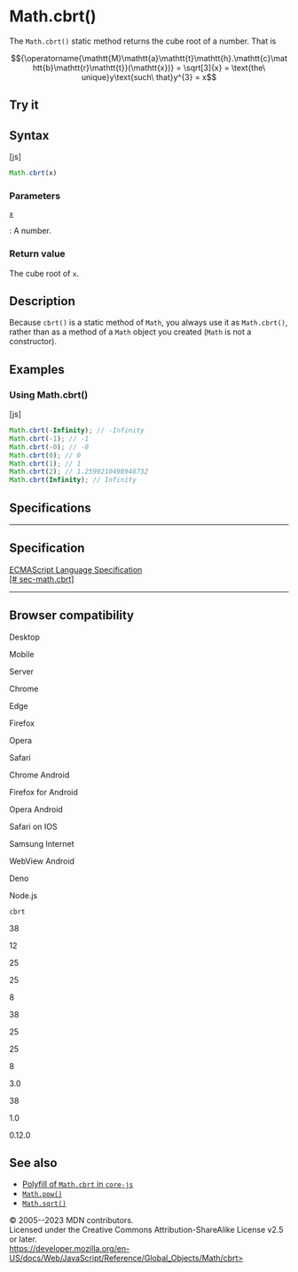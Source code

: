 Math.cbrt()
===========

 
The `Math.cbrt()` static method returns the cube root of a number. That
is

$${\operatorname{\mathtt{M}\mathtt{a}\mathtt{t}\mathtt{h}.\mathtt{c}\mathtt{b}\mathtt{r}\mathtt{t}}(\mathtt{x})} = \sqrt[3]{x} = \text{the\ unique}y\text{such\ that}y^{3} = x$$


 
Try it 
------

 



 
Syntax
------

 
 
 
[js]


```js
Math.cbrt(x)
```




 
### Parameters

 

[`x`](#x)

:   A number.



 
### Return value 

 
The cube root of `x`.



 
Description
-----------

 
Because `cbrt()` is a static method of `Math`, you always use it as
`Math.cbrt()`, rather than as a method of a `Math` object you created
(`Math` is not a constructor).



 
Examples
--------


 
### Using Math.cbrt() 

 
 
 
[js]


```js
Math.cbrt(-Infinity); // -Infinity
Math.cbrt(-1); // -1
Math.cbrt(-0); // -0
Math.cbrt(0); // 0
Math.cbrt(1); // 1
Math.cbrt(2); // 1.2599210498948732
Math.cbrt(Infinity); // Infinity
```




Specifications
--------------

 
  -------------------------------------------------------------------------------------------------
  Specification
  -------------------------------------------------------------------------------------------------
  [ECMAScript Language Specification\
  [\#
  sec-math.cbrt]](https://tc39.es/ecma262/multipage/numbers-and-dates.html#sec-math.cbrt)

  -------------------------------------------------------------------------------------------------


Browser compatibility 
---------------------

 


Desktop

Mobile

Server

Chrome

Edge

Firefox

Opera

Safari

Chrome Android

Firefox for Android

Opera Android

Safari on IOS

Samsung Internet

WebView Android

Deno

Node.js

`cbrt`

38

12

25

25

8

38

25

25

8

3.0

38

1.0

0.12.0

 
See also 
--------

 
-   [Polyfill of `Math.cbrt` in
    `core-js`](https://github.com/zloirock/core-js#ecmascript-math)
-   [`Math.pow()`](pow)
-   [`Math.sqrt()`](sqrt)



 
© 2005--2023 MDN contributors.\
Licensed under the Creative Commons Attribution-ShareAlike License v2.5
or later.\
https://developer.mozilla.org/en-US/docs/Web/JavaScript/Reference/Global_Objects/Math/cbrt>

